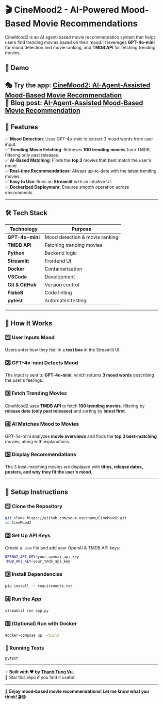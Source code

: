 # 🎬 CineMood2 - AI-Powered Mood-Based Movie Recommendations  

CineMood2 is an AI agent-based movie recommendation system that helps users find trending movies based on their mood. It leverages **GPT-4o-mini** for mood detection and movie ranking, and **TMDB API** for fetching trending movies.


## 🚀 Demo

🎭 **Try the app:** [CineMood2: AI-Agent-Assisted Mood-Based Movie Recommendation](https://huggingface.co/spaces/thanhtungvudata/cinemood2)  
📝 **Blog post:** [AI-Agent-Assisted Mood-Based Movie Recommendation]([https://medium.com/@tungvu_37498/from-api-to-app-creating-a-mood-based-trending-movie-recommender-with-python-hugging-face-model-e32d67b492e2](https://medium.com/@tungvu_37498/ai-agent-assisted-mood-based-movie-recommendation-086a382cf3fb))
---

## 🚀 Features  
✅ **Mood Detection**: Uses GPT-4o-mini to extract 3 mood words from user input.  
✅ **Trending Movie Fetching**: Retrieves **100 trending movies** from TMDB, filtering only past releases.  
✅ **AI-Based Matching**: Finds the **top 3** movies that best match the user's mood.  
✅ **Real-time Recommendations**: Always up-to-date with the latest trending movies.  
✅ **Easy to Use**: Runs on **Streamlit** with an intuitive UI.  
✅ **Dockerized Deployment**: Ensures smooth operation across environments.

---

## 🛠 Tech Stack  

| Technology   | Purpose |
|-------------|---------|
| **GPT-4o-mini** | Mood detection & movie ranking |
| **TMDB API** | Fetching trending movies |
| **Python** | Backend logic |
| **Streamlit** | Frontend UI |
| **Docker** | Containerization |
| **VSCode** | Development |
| **Git & GitHub** | Version control |
| **Flake8** | Code linting |
| **pytest** | Automated testing |

---

## 📌 How It Works  

### **1️⃣ User Inputs Mood**
Users enter how they feel in a **text box** in the Streamlit UI.

### **2️⃣ GPT-4o-mini Detects Mood**
The input is sent to **GPT-4o-mini**, which returns **3 mood words** describing the user's feelings.

### **3️⃣ Fetch Trending Movies**
CineMood2 uses **TMDB API** to fetch **100 trending movies**, filtering by **release date (only past releases)** and sorting by **latest first**.

### **4️⃣ AI Matches Mood to Movies**
GPT-4o-mini analyzes **movie overviews** and finds the **top 3 best-matching** movies, along with explanations.

### **5️⃣ Display Recommendations**
The 3 best-matching movies are displayed with **titles, release dates, posters, and why they fit the user's mood**.

---

## 🔧 Setup Instructions  

### **1️⃣ Clone the Repository**
```bash
git clone https://github.com/your-username/CineMood2.git
cd CineMood2
```
### **2️⃣ Set Up API Keys**
Create a `.env` file and add your OpenAI & TMDB API keys:

```bash
OPENAI_API_KEY=your_openai_api_key
TMDB_API_KEY=your_tmdb_api_key
```
### **3️⃣ Install Dependencies**
```bash
pip install -r requirements.txt
```

### **4️⃣ Run the App**
```bash
streamlit run app.py
```

### **5️⃣ (Optional) Run with Docker**
```bash
docker-compose up --build
```

### **🧪 Running Tests**
```bash
pytest
```

---

💡 **Built with ❤️ by [Thanh Tung Vu](https://thanhtungvudata.github.io/).**  
🌟 Star this repo if you find it useful!

---

🚀 **Enjoy mood-based movie recommendations! Let me know what you think! 🎬😊**

